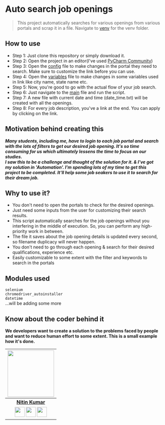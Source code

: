 # Auto search job openings

> This project automatically searches for various openings from various portals and scrap it in a file.
> Navigate to [venv](https://filebin.net/gehd2ux6hk549bqg) for the venv folder.  

## How to use

- Step 1: Just clone this repository or simply download it.
- Step 2: Open the project in an editor(I've used [PyCharm Community]())
- Step 3: Open the [config](config.py) file to make changes in the portal they need to search. Make sure to customize the link before you can use.
- Step 4: Open the [variables](variables.py) file to make changes in some variables used in link like city name, state name etc.  
- Step 5: Now, you're good to go with the actual flow of your job search.  
- Step 6: Just navigate to the [main](main.py) file and run the script.
- Step 7: A new file with current date and time (date_time.txt) will be created with all the openings.
- Step 8: For every job description, you've a link at the end. You can apply by clicking on the link.

## Motivation behind creating this

***Many students, including me, have to login to each job portal and search with the lots of filters to get our desired job opening. It's so time consuming for us which ultimately lessens the time to focus on our studies.  
I saw this to be a challenge and thought of the solution for it. & I've got my solution in 'Automation'.
I'm spending lots of my time to get this project to be completed. It'll help some job seakers to use it to search for their dream job.***

## Why to use it?

- You don't need to open the portals to check for the desired openings.
- Just need some inputs from the user for customizing their search results.
- This script automatically searches for the job openings without you interfering in the middle of execution. So, you can perform any high-priority work in between.
- The file it saves about the job opening details is updated every second, so filename duplicacy will never happen.
- You don't need to go through each opening & search for their desired qualifications, experience etc.
- Easily customizable to some extent with the filter and keywords to search in the portals  

## Modules used

```selenium```  
```chromedriver_autoinstaller```  
```datetime```  
        ...will be adding some more

## Know about the coder behind it

**We developers want to create a solution to the problems faced by people and want to reduce human effort to some extent. This is a small example how it's done.**

|                                                                                         <a href="https://nitin-kr.onrender.com//"><img src="https://github.com/nitinkumar30/nitscv/blob/main/image/nitin-1.jpg" width="150px " height="150px" /></a>                                                                                         |
| :------------------------------------------------------------------------------------------------------------------------------------------------------------------------------------------------------------------------------------------------------------------------------------------------------------------------------------------: |
|                                                                                                                                        **[Nitin Kumar](https://nitin-kr.onrender.com/)**                                                                                                                                        |
| <a href="https://twitter.com/nitinkumar30"><img src="https://raw.githubusercontent.com/vinitshahdeo/Water-Monitoring-System/master/assets/twitter.png" width="32px" height="32px"></a> <a href="https://www.facebook.com/b1AcK6AG16"><img src="https://raw.githubusercontent.com/vinitshahdeo/Water-Monitoring-System/master/assets/facebook.png" width="32px" height="32px"></a> <a href="https://www.linkedin.com/in/nitin30kumar/"><img src="https://raw.githubusercontent.com/vinitshahdeo/Water-Monitoring-System/master/assets/linkedin.png" width="32px" height="32px"></a> |
